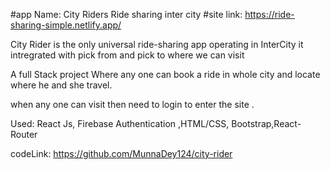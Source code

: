 #app Name: City Riders
Ride sharing inter city
#site link:
https://ride-sharing-simple.netlify.app/

City Rider is the only universal ride-sharing app operating in InterCity 
it intregrated with pick from and pick to where we can visit

A full Stack project Where any one can book a ride in whole city and
locate where he and she travel.

when any one can visit then need to login to enter the site .

Used: React Js, Firebase Authentication ,HTML/CSS,
Bootstrap,React-Router

codeLink: https://github.com/MunnaDey124/city-rider
